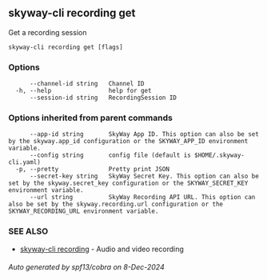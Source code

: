 ## skyway-cli recording get

Get a recording session

```
skyway-cli recording get [flags]
```

### Options

```
      --channel-id string   Channel ID
  -h, --help                help for get
      --session-id string   RecordingSession ID
```

### Options inherited from parent commands

```
      --app-id string       SkyWay App ID. This option can also be set by the skyway.app_id configuration or the SKYWAY_APP_ID environment variable.
      --config string       config file (default is $HOME/.skyway-cli.yaml)
  -p, --pretty              Pretty print JSON
      --secret-key string   SkyWay Secret Key. This option can also be set by the skyway.secret_key configuration or the SKYWAY_SECRET_KEY environment variable.
      --url string          SkyWay Recording API URL. This option can also be set by the skyway.recording.url configuration or the SKYWAY_RECORDING_URL environment variable.
```

### SEE ALSO

* [skyway-cli recording](skyway-cli_recording.md)	 - Audio and video recording

###### Auto generated by spf13/cobra on 8-Dec-2024
